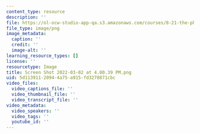 ```yaml
---
content_type: resource
description: ''
file: https://ol-ocw-studio-app-qa.s3.amazonaws.com/courses/8-21-the-physics-of-energy-fall-2009/screen-shot-2022-03-02-at-40039-pm.png
file_type: image/png
image_metadata:
  caption: ''
  credit: ''
  image-alt: ''
learning_resource_types: []
license: ''
resourcetype: Image
title: Screen Shot 2022-03-02 at 4.00.39 PM.png
uid: 5d113911-2094-4a75-a915-fd3278871cbc
video_files:
  video_captions_file: ''
  video_thumbnail_file: ''
  video_transcript_file: ''
video_metadata:
  video_speakers: ''
  video_tags: ''
  youtube_id: ''
---
```

